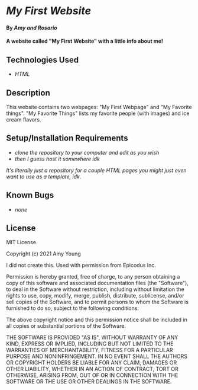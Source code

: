 # _My First Website_

#### By _Amy and Rosario_

#### A website called "My First Website" with a little info about me! 

## Technologies Used

* _HTML_

## Description

This website contains two webpages: "My First Webpage" and "My Favorite things". "My Favorite Things" lists my favorite people (with images) and ice cream flavors. 

## Setup/Installation Requirements

* _clone the repository to your computer and edit as you wish_
* _then I guess host it somewhere idk_

_It's literally just a repository for a couple HTML pages you might just even want to use as a template, idk._

## Known Bugs

* _none_

## License

MIT License

Copyright (c) 2021 Amy Young

I did not create this. Used with permission from Epicodus Inc.

Permission is hereby granted, free of charge, to any person obtaining a copy
of this software and associated documentation files (the "Software"), to deal
in the Software without restriction, including without limitation the rights
to use, copy, modify, merge, publish, distribute, sublicense, and/or sell
copies of the Software, and to permit persons to whom the Software is
furnished to do so, subject to the following conditions:

The above copyright notice and this permission notice shall be included in all
copies or substantial portions of the Software.

THE SOFTWARE IS PROVIDED "AS IS", WITHOUT WARRANTY OF ANY KIND, EXPRESS OR
IMPLIED, INCLUDING BUT NOT LIMITED TO THE WARRANTIES OF MERCHANTABILITY,
FITNESS FOR A PARTICULAR PURPOSE AND NONINFRINGEMENT. IN NO EVENT SHALL THE
AUTHORS OR COPYRIGHT HOLDERS BE LIABLE FOR ANY CLAIM, DAMAGES OR OTHER
LIABILITY, WHETHER IN AN ACTION OF CONTRACT, TORT OR OTHERWISE, ARISING FROM,
OUT OF OR IN CONNECTION WITH THE SOFTWARE OR THE USE OR OTHER DEALINGS IN THE
SOFTWARE.